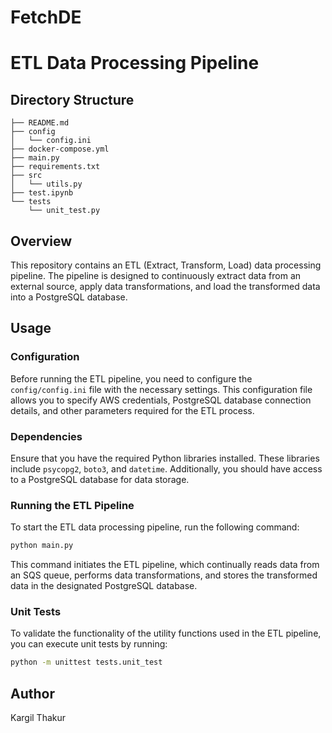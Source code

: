 # FetchDE

# ETL Data Processing Pipeline

## Directory Structure

```
├── README.md
├── config
│   └── config.ini
├── docker-compose.yml
├── main.py
├── requirements.txt
├── src
│   └── utils.py
├── test.ipynb
└── tests
    └── unit_test.py
```

## Overview

This repository contains an ETL (Extract, Transform, Load) data processing pipeline. The pipeline is designed to continuously extract data from an external source, apply data transformations, and load the transformed data into a PostgreSQL database.

## Usage

### Configuration

Before running the ETL pipeline, you need to configure the `config/config.ini` file with the necessary settings. This configuration file allows you to specify AWS credentials, PostgreSQL database connection details, and other parameters required for the ETL process.

### Dependencies

Ensure that you have the required Python libraries installed. These libraries include `psycopg2`, `boto3`, and `datetime`. Additionally, you should have access to a PostgreSQL database for data storage.

### Running the ETL Pipeline

To start the ETL data processing pipeline, run the following command:

```bash
python main.py
```

This command initiates the ETL pipeline, which continually reads data from an SQS queue, performs data transformations, and stores the transformed data in the designated PostgreSQL database.

### Unit Tests

To validate the functionality of the utility functions used in the ETL pipeline, you can execute unit tests by running:

```bash
python -m unittest tests.unit_test
```

## Author

Kargil Thakur 
